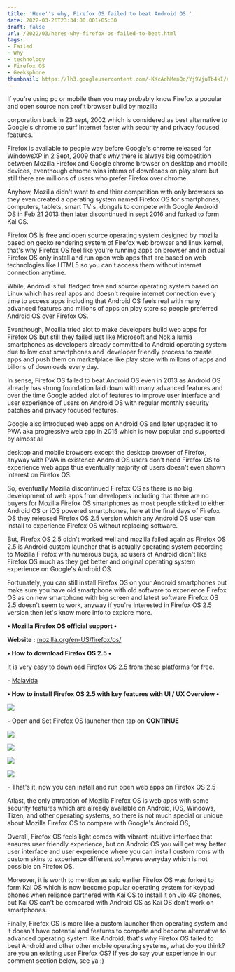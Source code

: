 ```yaml
---
title: 'Here''s why, Firefox OS failed to beat Android OS.'
date: 2022-03-26T23:34:00.001+05:30
draft: false
url: /2022/03/heres-why-firefox-os-failed-to-beat.html
tags: 
- Failed
- Why
- technology
- Firefox OS
- Geeksphone
thumbnail: https://lh3.googleusercontent.com/-KKcAdhMenQo/Yj9VjuTb4kI/AAAAAAAAJ4I/dn94o_5Z9W0fCjLI0Rxkv_K3quFENVdhwCNcBGAsYHQ/s1600/1648317835383391-0.png
---
```


  

If you're using pc or mobile then you may probably know Firefox a popular and open source non profit browser build by mozilla 

corporation back in 23 sept, 2002 which is considered as best alternative to Google's chrome to surf Internet faster with security and privacy focused features.

  

Firefox is available to people way before Google's chrome released for WindowsXP in 2 Sept, 2009 that's why there is always big competition between Mozilla Firefox and Google chrome browser on desktop and mobile devices, eventhough chrome wins intems of downloads on play store but still there are millions of users who prefer Firefox over chrome.

  

Anyhow, Mozilla didn't want to end thier competition with only browsers so they even created a operating system named Firefox OS for smartphones, computers, tablets, smart TV's, dongals to compete with Google Android OS in Feb 21 2013 then later discontinued in sept 2016 and forked to form Kai OS.

  

Firefox OS is free and open source operating system designed by mozilla based on gecko rendering system of Firefox web browser and linux kernel, that's why Firefox OS feel like you're running apps on browser and in actual Firefox OS only install and run open web apps that are based on web technologies like HTML5 so you can't access them without internet connection anytime.

  

While, Android is full fledged free and source operating system based on Linux which has real apps and doesn't require internet connection every time to access apps including that Android OS feels real with many advanced features and millons of apps on play store so people preferred Android OS over Firefox OS.

  

Eventhough, Mozilla tried alot to make developers build web apps for Firefox OS but still they failed just like Microsoft and Nokia lumia smartphones as developers already committed to Android operating system due to low cost smartphones and  developer friendly process to create apps and push them on marketplace like play store with millons of apps and billons of downloads every day.

  

In sense, Firefox OS failed to beat Android OS even in 2013 as Android OS already has strong foundation laid down with many advanced features and over the time Google added alot of features to improve user interface and user experience of users on Android OS with regular monthly security patches and privacy focused features.

  

Google also introduced web apps on Android OS and later upgraded it to PWA aka progressive web app in 2015 which is now popular and supported by almost all 

desktop and mobile browsers except the desktop browser of Firefox, anyway with PWA in existence Android OS users don't need Firefox OS to experience web apps thus eventually majority of users doesn't even shown interest on Firefox OS.

  

So, eventually Mozilla discontinued Firefox OS as there is no big development of web apps from developers including that there are no buyers for Mozilla Firefox OS smartphones as most people sticked to either Android OS or iOS powered smartphones, here at the final days of Firefox OS they released Firefox OS 2.5 version which any Android OS user can install to experience Firefox OS without replacing software.

  

But, Firefox OS 2.5 didn't worked well and mozilla failed again as Firefox OS 2.5 is Android custom launcher that is actually operating system according to Mozilla Firefox with numerous bugs, so users of Android didn't like Firefox OS much as they get better and original operating system experience on Google's Android OS.

  

Fortunately, you can still install Firefox OS on your Android smartphones but make sure you have old smartphone with old software to experience Firefox OS as on new smartphone with big screen and latest software Firefox OS 2.5 doesn't seem to work, anyway if you're interested in Firefox OS 2.5 version then let's know more info to explore more.

  

**• Mozilla Firefox OS official support •**

**Website :** [mozilla.org/en-US/firefox/os/](https://web.archive.org/web/20130704175938/http://www.mozilla.org/en-US/firefox/os/)

  

**• How to download Firefox OS 2.5 •**

  

It is very easy to download Firefox OS 2.5 from these platforms for free.

  

\- [Malavida](https://dw34.malavida.com/dwn/7acd53239f54d0034433c0c67c09ea4e76e9d50b5febe8f2d47a1c7505c4f763/firefox-os-2-5-dev-preview-multi-android.apk)

  

**• How to install Firefox OS 2.5 with key features with UI / UX Overview •**

 **![](https://lh3.googleusercontent.com/-usMsc2eWqFM/Yj9ViveZSHI/AAAAAAAAJ4E/hKKcbN6TDZQzzXxQ0BMyy0MfE8pkvp0WgCNcBGAsYHQ/s1600/1648317831924437-1.png)** 

**\-** Open and Set Firefox OS launcher then tap on **CONTINUE**

 **![](https://lh3.googleusercontent.com/-xl3M0RydXN4/Yj9Vhz-krpI/AAAAAAAAJ4A/_5eF0WKaB589I3LcKuuN4fk1BfwV9vf2wCNcBGAsYHQ/s1600/1648317828798287-2.png)** 

 ![](https://lh3.googleusercontent.com/-UP0W2eW15mI/Yj9VhOqUW3I/AAAAAAAAJ38/bE0HkRQsPjIUqHCnHUqIrcwwo9VhIdfEwCNcBGAsYHQ/s1600/1648317825101730-3.png) 

  

  

 ![](https://lh3.googleusercontent.com/-V37KrZJJP-8/Yj9VgAmsyMI/AAAAAAAAJ34/a3ZGKP3W5YAhyzMCz_swkiVA1JhYphatQCNcBGAsYHQ/s1600/1648317821610897-4.png) 

  

 ![](https://lh3.googleusercontent.com/-0eTyesPKnxw/Yj9Vfb7Ui1I/AAAAAAAAJ30/7snl3RnfPqYV3XB59BoUW4HULMf1eiHEwCNcBGAsYHQ/s1600/1648317815976259-5.png) 

  

\- That's it, now you can install and run open web apps on Firefox OS 2.5

  

Atlast, the only attraction of Mozilla Firefox OS is web apps with some security features which are already available on Android, iOS, Windows, Tizen, and other operating systems, so there is not much special or unique about Mozilla Firefox OS to compare with Google's Android OS,

  

Overall, Firefox OS feels light comes with vibrant intuitive interface that ensures user friendly experience, but on Android OS you will get way better user interface and user experience where you can install custom roms with custom skins to experience different softwares everyday which is not possible on Firefox OS.

  

Moreover, it is worth to mention as said earlier Firefox OS was forked to form Kai OS which is now become popular operating system for keypad phones when reliance partnered with Kai OS to install it on Jio 4G phones, but Kai OS can't be compared with Android OS as Kai OS don't work on smartphones.

  

Finally, Firefox OS is more like a custom launcher then operating system and it doesn't have potential and features to compete and become alternative to advanced operating system like Android, that's why Firefox OS failed to beat Android and other other mobile operating systems, what do you think? are you an existing user Firefox OS? If yes do say your experience in our comment section below, see ya :)